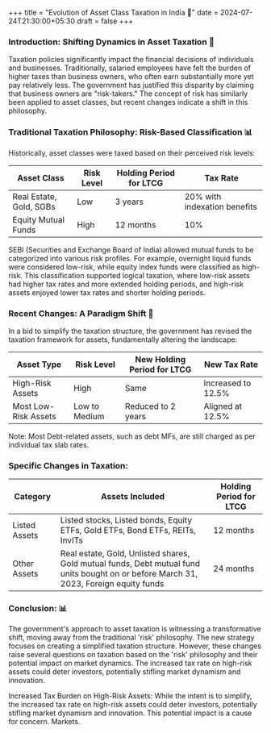 +++ 
title = "Evolution of Asset Class Taxation in India 🚀" 
date = 2024-07-24T21:30:00+05:30 
draft = false 
+++

### Introduction: Shifting Dynamics in Asset Taxation 🔄

Taxation policies significantly impact the financial decisions of individuals and businesses. Traditionally, salaried employees have felt the burden of higher taxes than business owners, who often earn substantially more yet pay relatively less. The government has justified this disparity by claiming that business owners are "risk-takers." The concept of risk has similarly been applied to asset classes, but recent changes indicate a shift in this philosophy.

### Traditional Taxation Philosophy: Risk-Based Classification 📊

Historically, asset classes were taxed based on their perceived risk levels:

| **Asset Class**             | **Risk Level** | **Holding Period for LTCG** | **Tax Rate**                  |
|-----------------------------|----------------|-----------------------------|-------------------------------|
| Real Estate, Gold, SGBs     | Low            | 3 years                     | 20% with indexation benefits  |
| Equity Mutual Funds         | High           | 12 months                   | 10%                           |

SEBI (Securities and Exchange Board of India) allowed mutual funds to be categorized into various risk profiles. For example, overnight liquid funds were considered low-risk, while equity index funds were classified as high-risk. This classification supported logical taxation, where low-risk assets had higher tax rates and more extended holding periods, and high-risk assets enjoyed lower tax rates and shorter holding periods.

### Recent Changes: A Paradigm Shift 🔄

In a bid to simplify the taxation structure, the government has revised the taxation framework for assets, fundamentally altering the landscape:

| **Asset Type**              | **Risk Level**     | **New Holding Period for LTCG** | **New Tax Rate**           |
|-----------------------------|--------------------|---------------------------------|----------------------------|
| High-Risk Assets            | High               | Same                            | Increased to 12.5%         |
| Most Low-Risk Assets        | Low to Medium      | Reduced to 2 years              | Aligned at 12.5%           |

Note: Most Debt-related assets, such as debt MFs, are still charged as per individual tax slab rates.


### Specific Changes in Taxation:

| **Category**    | **Assets Included**                                                                                                      | **Holding Period for LTCG** |
|-----------------|-------------------------------------------------------------------------------------------------------------------------|-----------------------------|
| Listed Assets   | Listed stocks, Listed bonds, Equity ETFs, Gold ETFs, Bond ETFs, REITs, InvITs                                            | 12 months                   |
| Other Assets    | Real estate, Gold, Unlisted shares, Gold mutual funds, Debt mutual fund units bought on or before March 31, 2023, Foreign equity funds | 24 months                   |

### Conclusion: 📊

The government's approach to asset taxation is witnessing a transformative shift, moving away from the traditional 'risk' philosophy. The new strategy focuses on creating a simplified taxation structure. However, these changes raise several questions on taxation based on the 'risk' philosophy and their potential impact on market dynamics. The increased tax rate on high-risk assets could deter investors, potentially stifling market dynamism and innovation.

Increased Tax Burden on High-Risk Assets: While the intent is to simplify, the increased tax rate on high-risk assets could deter investors, potentially stifling market dynamism and innovation. This potential impact is a cause for concern.
Markets.
